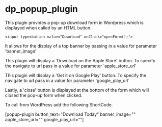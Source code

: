 # dp_popup_plugin

This plugin provides a pop-up download form in Wordpress which is displayed when called by an HTML button.

    <input type=button value="Download" onClick="openForm();">

It allows for the display of a top banner by passing in a value for parameter 'banner_image'

This plugin will display a 'Download on the Apple Store' button. To specify the navigate to url pass in a value
for parameter 'apple_store_url'

This plugin will display a 'Get it on Google Play' button. To specify the navigate to url pass in a value
for parameter 'google_play_url'

Lastly, a 'close' button is displayed at the bottom of the form which will closed the pop-up form when clicked.

To call from WordPress add the following ShortCode.

  [popup-plugin button_text="Download Today" banner_image="" apple_store_url="" google_play_url=""]

